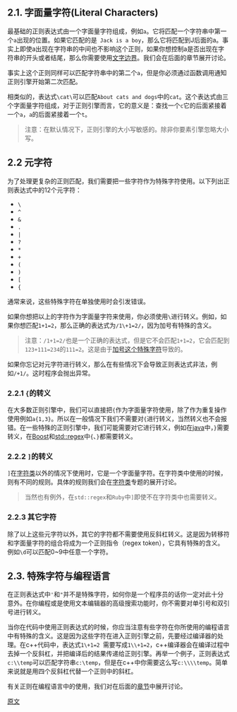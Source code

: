 ## 2.1. 字面量字符(Literal Characters)
最基础的正则表达式由一个字面量字符组成，例如`a`。它将匹配一个字符串中第一个`a`出现的位置。如果它匹配的是` Jack is a boy`，那么它将匹配到J后面的a。事实上即使a出现在字符串的中间也不影响这个正则，如果你想控制a是否出现在字符串的开头或者结尾，那么你需要使用[文字边界](https://www.regular-expressions.info/wordboundaries.html)。我们会在后面的章节展开讨论。

事实上这个正则同样可以匹配字符串中的第二个`a`，但是你必须通过函数调用通知正则引擎开始第二次匹配。

相类似的，表达式`\cat\`可以匹配`About cats and dogs`中的`cat`。这个表达式由三个字面量字符组成，对于正则引擎而言，它的意义是：查找一个`c`它的后面紧接着一个`a`，`a`的后面紧接着一个`t`。

> 注意：在默认情况下，正则引擎的大小写敏感的。除非你要素引擎忽略大小写。

## 2.2 元字符

为了处理更复杂的正则匹配，我们需要把一些字符作为特殊字符使用。以下列出正则表达式中的12个元字符：

- `\`
- `^`
- `&`
- `.`
- `|`
- `?`
- `*`
- `+`
- `(`
- `)`
- `[`
- `{`

通常来说，这些特殊字符在单独使用时会引发错误。

如果你想把以上的字符作为字面量字符来使用，你必须使用`\`进行转义。例如，如果你想匹配`1+1=2`，那么正确的表达式为`/1\+1=2/`，因为加号有特殊的含义。

> 注意：`/1+1=2/`也是一个正确的表达式，但是它不会匹配`1+1=2`，它会匹配到`123+111=234`的`111=2`。这是由于[加号这个特殊字符](https://www.regular-expressions.info/repeat.html)导致的。

如果你忘记对元字符进行转义，那么在有些情况下会导致正则表达式非法，例如`/+1/`。这时程序会抛出异常。

### 2.2.1 `{`的转义
在大多数正则引擎中，我们可以直接把`{`作为字面量字符使用，除了作为重复操作使用例如`a{1,3}`。所以在一般情况下我们不需要对`{`进行转义，当然转义也不会报错。在一些特殊的正则引擎中，我们可能需要对它进行转义，例如在[java](https://www.regular-expressions.info/java.html)中，`}`需要转义，在[Boost](https://www.regular-expressions.info/stdregex.html)和[std::regex](https://www.regular-expressions.info/ruby.html)中`{`、`}`都需要转义。

### 2.2.2 `]`的转义
`]`在[字符类](https://www.regular-expressions.info/charclass.html)以外的情况下使用时，它是一个字面量字符。在字符类中使用的时候，则有不同的规则。具体的规则我们会在[字符类](https://www.regular-expressions.info/charclass.html)专题的展开讨论。
> 当然也有例外，在`std::regex`和`Ruby`中`]`即使不在字符类中也需要转义。

### 2.2.3 其它字符
除了以上这些元字符以外，其它的字符都不需要使用反斜杠转义。这是因为转移符和字面量字符的组合将成为一个正则指令（regex token），它具有特殊的含义。例如`\d`可以匹配0~9中任意一个字符。

## 2.3. 特殊字符与编程语言
在正则表达式中`'`和`"`并不是特殊字符，如何你是一个程序员的话你一定对此十分意外。在你编程或是使用文本编辑器的高级搜索功能时，你不需要对单引号和双引号进行转义。

当你在代码中使用正则表达式的时候，你应当注意有些字符在你所使用的编程语言中有特殊的含义。这是因为这些字符在进入正则引擎之前，先要经过编译器的处理。在c++代码中，表达式`1\+1=2 `需要写成`1\\+1=2`，c++编译器会在编译过程中去掉一个反斜杠，并把编译后的结果传递给正则引擎。再举一个例子，正则表达式`c:\\temp`可以匹配字符串`c:\temp`，但是在c++中你需要这么写`c:\\\\temp`。简单来说就是用四个反斜杠代替一个正则中的斜杠。

有关正则在编程语言中的使用，我们对在后面的[章节](https://www.regular-expressions.info/tools.html)中展开讨论。

[原文](https://www.regular-expressions.info/characters.html)
